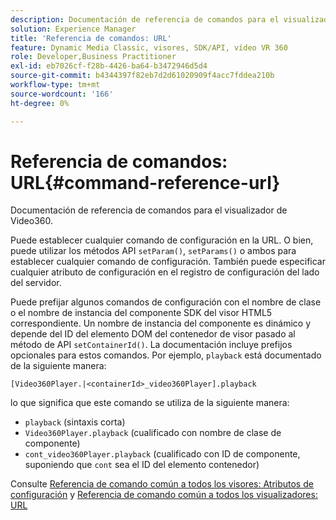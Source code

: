 ```yaml
---
description: Documentación de referencia de comandos para el visualizador de Video360.
solution: Experience Manager
title: 'Referencia de comandos: URL'
feature: Dynamic Media Classic, visores, SDK/API, vídeo VR 360
role: Developer,Business Practitioner
exl-id: eb7026cf-f28b-4426-ba64-b3472946d5d4
source-git-commit: b4344397f82eb7d2d61020909f4acc7fddea210b
workflow-type: tm+mt
source-wordcount: '166'
ht-degree: 0%

---
```


# Referencia de comandos: URL{#command-reference-url}

Documentación de referencia de comandos para el visualizador de Video360.

Puede establecer cualquier comando de configuración en la URL. O bien, puede utilizar los métodos API `setParam()`, `setParams()` o ambos para establecer cualquier comando de configuración. También puede especificar cualquier atributo de configuración en el registro de configuración del lado del servidor.

Puede prefijar algunos comandos de configuración con el nombre de clase o el nombre de instancia del componente SDK del visor HTML5 correspondiente. Un nombre de instancia del componente es dinámico y depende del ID del elemento DOM del contenedor de visor pasado al método de API `setContainerId()`. La documentación incluye prefijos opcionales para estos comandos. Por ejemplo, `playback` está documentado de la siguiente manera:

```
[Video360Player.|<containerId>_video360Player].playback
```

lo que significa que este comando se utiliza de la siguiente manera:

* `playback` (sintaxis corta)
* `Video360Player.playback` (cualificado con nombre de clase de componente)
* `cont_video360Player.playback` (cualificado con ID de componente, suponiendo que  `cont` sea el ID del elemento contenedor)

Consulte [Referencia de comando común a todos los visores: Atributos de configuración](../../../r-html5-viewer-20-cmdref-configattrib/r-html5-viewer-20-cmdref-configattrib.md#concept-850e0f2c49b949deb7cfbfd330d329bd) y [Referencia de comando común a todos los visualizadores: URL](../../../c-html5-viewer-20-cmdref-url/c-html5-viewer-20-cmdref-url.md#concept-9b337f349b7b406b8c33c7ee96b3e226)

